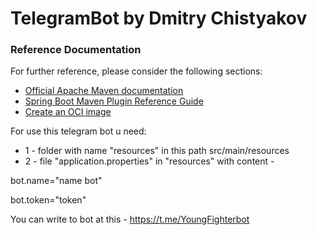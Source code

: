 # TelegramBot by Dmitry Chistyakov

### Reference Documentation
For further reference, please consider the following sections:

* [Official Apache Maven documentation](https://maven.apache.org/guides/index.html)
* [Spring Boot Maven Plugin Reference Guide](https://docs.spring.io/spring-boot/docs/2.7.5/maven-plugin/reference/html/)
* [Create an OCI image](https://docs.spring.io/spring-boot/docs/2.7.5/maven-plugin/reference/html/#build-image)

For use this telegram bot u need:
* 1 - folder with name "resources" in this path src/main/resources
* 2 - file "application.properties" in "resources" with content -

bot.name="name bot"

bot.token="token"

You can write to bot at this - https://t.me/YoungFighterbot